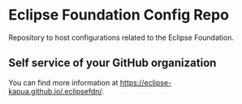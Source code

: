 # Eclipse Foundation Config Repo

Repository to host configurations related to the Eclipse Foundation.

## Self service of your GitHub organization

You can find more information at <https://eclipse-kapua.github.io/.eclipsefdn/>.
